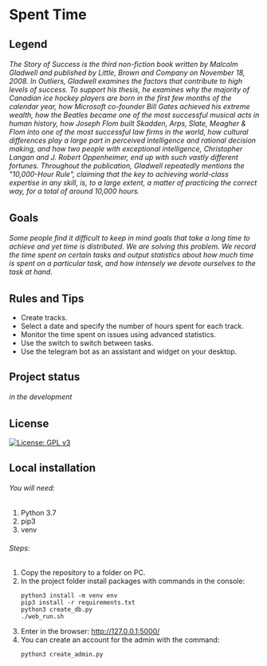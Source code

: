 Spent Time
=======================

Legend
-----------

###### The Story of Success is the third non-fiction book written by Malcolm Gladwell and published by Little, Brown and Company on November 18, 2008. In Outliers, Gladwell examines the factors that contribute to high levels of success. To support his thesis, he examines why the majority of Canadian ice hockey players are born in the first few months of the calendar year, how Microsoft co-founder Bill Gates achieved his extreme wealth, how the Beatles became one of the most successful musical acts in human history, how Joseph Flom built Skadden, Arps, Slate, Meagher & Flom into one of the most successful law firms in the world, how cultural differences play a large part in perceived intelligence and rational decision making, and how two people with exceptional intelligence, Christopher Langan and J. Robert Oppenheimer, end up with such vastly different fortunes. Throughout the publication, Gladwell repeatedly mentions the "10,000-Hour Rule", claiming that the key to achieving world-class expertise in any skill, is, to a large extent, a matter of practicing the correct way, for a total of around 10,000 hours.

Goals
-----
###### Some people find it difficult to keep in mind goals that take a long time to achieve and yet time is distributed. We are solving this problem. We record the time spent on certain tasks and output statistics about how much time is spent on a particular task, and how intensely we devote ourselves to the task at hand.

Rules and Tips
--------------
 - Create tracks.
 - Select a date and specify the number of hours spent for each track.
 - Monitor the time spent on issues using advanced statistics.
 - Use the switch to switch between tasks.
 - Use the telegram bot as an assistant and widget on your desktop.
 
Project status
----------------
###### *in the development*

License
-------
[![License: GPL v3](https://img.shields.io/badge/License-GPLv3-blue.svg)](https://www.gnu.org/licenses/gpl-3.0) 

Local installation
------------------
###### You will need:
1. Python 3.7
2. pip3
3. venv
###### Steps:
1. Copy the repository to a folder on PC.
2. In the project folder install packages with commands in the console: 
   ````
   python3 install -m venv env
   pip3 install -r requirements.txt
   python3 create_db.py
   ./web_run.sh
   
3. Enter in the browser:
   <http://127.0.0.1:5000/>
4. You can create an account for the admin with the command:
   ````
   python3 create_admin.py

